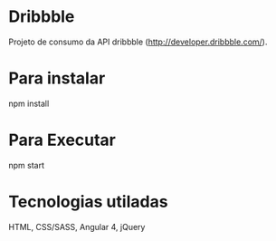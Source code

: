 # Dribbble

Projeto de consumo da API dribbble (http://developer.dribbble.com/).

# Para instalar

npm install

# Para Executar

npm start

# Tecnologias utiladas

HTML, CSS/SASS, Angular 4, jQuery


